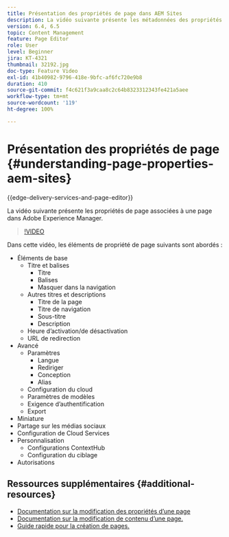 ```yaml
---
title: Présentation des propriétés de page dans AEM Sites
description: La vidéo suivante présente les métadonnées des propriétés de page associées à une page dans Adobe Experience Manager.
version: 6.4, 6.5
topic: Content Management
feature: Page Editor
role: User
level: Beginner
jira: KT-4321
thumbnail: 32192.jpg
doc-type: Feature Video
exl-id: 41b40982-9796-418e-9bfc-af6fc720e9b8
duration: 410
source-git-commit: f4c621f3a9caa8c2c64b8323312343fe421a5aee
workflow-type: tm+mt
source-wordcount: '119'
ht-degree: 100%

---
```


# Présentation des propriétés de page {#understanding-page-properties-aem-sites}

{{edge-delivery-services-and-page-editor}}

La vidéo suivante présente les propriétés de page associées à une page dans Adobe Experience Manager.

>[!VIDEO](https://video.tv.adobe.com/v/32192?quality=12&learn=on)

Dans cette vidéo, les éléments de propriété de page suivants sont abordés :

* Éléments de base
   * Titre et balises
      * Titre
      * Balises
      * Masquer dans la navigation
   * Autres titres et descriptions
      * Titre de la page
      * Titre de navigation
      * Sous-titre
      * Description
   * Heure d’activation/de désactivation
   * URL de redirection
* Avancé
   * Paramètres
      * Langue
      * Rediriger
      * Conception
      * Alias
   * Configuration du cloud
   * Paramètres de modèles
   * Exigence d’authentification
   * Export
* Miniature
* Partage sur les médias sociaux
* Configuration de Cloud Services
* Personnalisation
   * Configurations ContextHub
   * Configuration du ciblage
* Autorisations

## Ressources supplémentaires {#additional-resources}

* [Documentation sur la modification des propriétés d’une page](https://experienceleague.adobe.com/docs/experience-manager-65/authoring/authoring/editing-page-properties.html?lang=fr)
* [Documentation sur la modification de contenu d’une page.](https://experienceleague.adobe.com/docs/experience-manager-65/authoring/authoring/editing-content.html?lang=fr)
* [Guide rapide pour la création de pages.](https://experienceleague.adobe.com/docs/experience-manager-cloud-service/sites/authoring/getting-started/quick-start.html?lang=fr)
